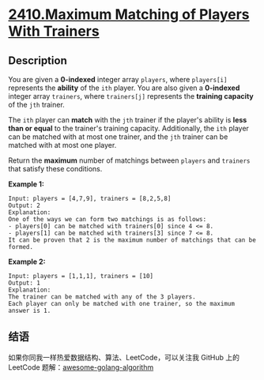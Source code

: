 # [2410.Maximum Matching of Players With Trainers][title]

## Description
You are given a **0-indexed** integer array `players`, where `players[i]` represents the **ability** of the `ith` player. You are also given a **0-indexed** integer array `trainers`, where `trainers[j]` represents the **training capacity** of the `jth` trainer.

The `ith` player can **match** with the `jth` trainer if the player's ability is **less than or equal** to the trainer's training capacity. Additionally, the `ith` player can be matched with at most one trainer, and the `jth` trainer can be matched with at most one player.

Return the **maximum** number of matchings between `players` and `trainers` that satisfy these conditions.

**Example 1:**

```
Input: players = [4,7,9], trainers = [8,2,5,8]
Output: 2
Explanation:
One of the ways we can form two matchings is as follows:
- players[0] can be matched with trainers[0] since 4 <= 8.
- players[1] can be matched with trainers[3] since 7 <= 8.
It can be proven that 2 is the maximum number of matchings that can be formed.
```

**Example 2:**

```
Input: players = [1,1,1], trainers = [10]
Output: 1
Explanation:
The trainer can be matched with any of the 3 players.
Each player can only be matched with one trainer, so the maximum answer is 1.
```

## 结语

如果你同我一样热爱数据结构、算法、LeetCode，可以关注我 GitHub 上的 LeetCode 题解：[awesome-golang-algorithm][me]

[title]: https://leetcode.com/problems/maximum-matching-of-players-with-trainers/
[me]: https://github.com/kylesliu/awesome-golang-algorithm
